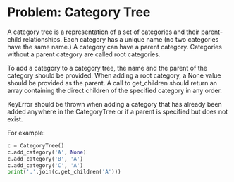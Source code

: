 # Problem: Category Tree

A category tree is a representation of a set of categories and their parent-child relationships. Each category has a unique name (no two categories have the same name.) A category can have a parent category. Categories without a parent category are called root categories.

To add a category to a category tree, the name and the parent of the category should be provided. When adding a root category, a None value should be provided as the parent. A call to get_children should return an array containing the direct children of the specified category in any order.

KeyError should be thrown when adding a category that has already been added anywhere in the CategoryTree or if a parent is specified but does not exist.

For example:

```python
c = CategoryTree()
c.add_category('A', None)
c.add_category('B', 'A')
c.add_category('C', 'A')
print('.'.join(c.get_children('A')))
```